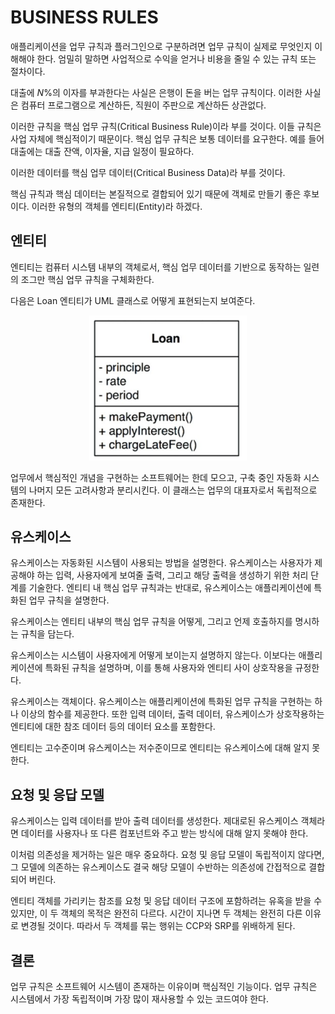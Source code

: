 # BUSINESS RULES

애플리케이션을 업무 규칙과 플러그인으로 구분하려면 업무 규칙이 실제로 무엇인지 이해해야 한다. 엄밀히 말하면 사업적으로 수익을 얻거나 비용을 줄일 수 있는 규칙 또는 절차이다.

대출에 *N*%의 이자를 부과한다는 사실은 은행이 돈을 버는 업무 규칙이다. 이러한 사실은 컴퓨터 프로그램으로 계산하든, 직원이 주판으로 계산하든 상관없다.

이러한 규칙을 핵심 업무 규칙(Critical Business Rule)이라 부를 것이다. 이들 규칙은 사업 자체에 핵심적이기 때문이다. 핵심 업무 규칙은 보통 데이터를 요구한다. 예를 들어 대출에는 대출 잔액,
이자율, 지급 일정이 필요하다.

이러한 데이터를 핵심 업무 데이터(Critical Business Data)라 부를 것이다.

핵심 규칙과 핵심 데이터는 본질적으로 결합되어 있기 때문에 객체로 만들기 좋은 후보이다. 이러한 유형의 객체를 엔티티(Entity)라 하겠다.

## 엔티티

엔티티는 컴퓨터 시스템 내부의 객체로서, 핵심 업무 데이터를 기반으로 동작하는 일련의 조그만 핵심 업무 규칙을 구체화한다.

다음은 Loan 엔티티가 UML 클래스로 어떻게 표현되는지 보여준다.

<div align="center">
<img src="img/loan_entity_as_a_class_in_uml.png" width="50%">
</div>

업무에서 핵심적인 개념을 구현하는 소프트웨어는 한데 모으고, 구축 중인 자동화 시스템의 나머지 모든 고려사항과 분리시킨다. 이 클래스는 업무의 대표자로서 독립적으로 존재한다.

## 유스케이스

유스케이스는 자동화된 시스템이 사용되는 방법을 설명한다. 유스케이스는 사용자가 제공해야 하는 입력, 사용자에게 보여줄 출력, 그리고 해당 출력을 생성하기 위한 처리 단계를 기술한다. 엔티티 내 핵심 업무 규칙과는
반대로, 유스케이스는 애플리케이션에 특화된 업무 규칙을 설명한다.

유스케이스는 엔티티 내부의 핵심 업무 규칙을 어떻게, 그리고 언제 호출하지를 명시하는 규칙을 담는다.

유스케이스는 시스템이 사용자에게 어떻게 보이는지 설명하지 않는다. 이보다는 애플리케이션에 특화된 규칙을 설명하며, 이를 통해 사용자와 엔티티 사이 상호작용을 규정한다.

유스케이스는 객체이다. 유스케이스는 애플리케이션에 특화된 업무 규칙을 구현하는 하나 이상의 함수를 제공한다. 또한 입력 데이터, 출력 데이터, 유스케이스가 상호작용하는 엔티티에 대한 참조 데이터 등의 데이터 요소를
포함한다.

엔티티는 고수준이며 유스케이스는 저수준이므로 엔티티는 유스케이스에 대해 알지 못한다.

## 요청 및 응답 모델

유스케이스는 입력 데이터를 받아 출력 데이터를 생성한다. 제대로된 유스케이스 객체라면 데이터를 사용자나 또 다른 컴포넌트와 주고 받는 방식에 대해 알지 못해야 한다.

이처럼 의존성을 제거하는 일은 매우 중요하다. 요청 및 응답 모델이 독립적이지 않다면, 그 모델에 의존하는 유스케이스도 결국 해당 모델이 수반하는 의존성에 간접적으로 결합되어 버린다.

엔티티 객체를 가리키는 참조를 요청 및 응답 데이터 구조에 포함하려는 유혹을 받을 수 있지만, 이 두 객체의 목적은 완전히 다르다. 시간이 지나면 두 객체는 완전히 다른 이유로 변경될 것이다. 따라서 두 객체를 묶는
행위는 CCP와 SRP를 위배하게 된다.

## 결론

업무 규칙은 소프트웨어 시스템이 존재하는 이유이며 핵심적인 기능이다. 업무 규칙은 시스템에서 가장 독립적이며 가장 많이 재사용할 수 있는 코드여야 한다.